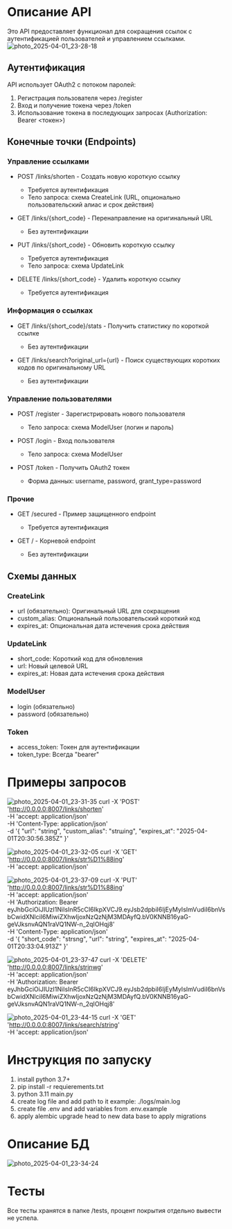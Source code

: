 # Описание API
 Это API предоставляет функционал для сокращения ссылок с аутентификацией пользователей и управлением ссылками.
 ![photo_2025-04-01_23-28-18](https://github.com/user-attachments/assets/c4f19734-7b45-42bb-a1b7-27f421a4f388)
 
 ## Аутентификация
 
 API использует OAuth2 с потоком паролей:
 1. Регистрация пользователя через /register
 2. Вход и получение токена через /token
 3. Использование токена в последующих запросах (Authorization: Bearer <токен>)
 
 ## Конечные точки (Endpoints)
 
 ### Управление ссылками
 
 - POST /links/shorten - Создать новую короткую ссылку
   - Требуется аутентификация
   - Тело запроса: схема CreateLink (URL, опционально пользовательский алиас и срок действия)
   
 - GET /links/{short_code} - Перенаправление на оригинальный URL
   - Без аутентификации
   
 - PUT /links/{short_code} - Обновить короткую ссылку
   - Требуется аутентификация
   - Тело запроса: схема UpdateLink
   
 - DELETE /links/{short_code} - Удалить короткую ссылку
   - Требуется аутентификация
 
 ### Информация о ссылках
 
 - GET /links/{short_code}/stats - Получить статистику по короткой ссылке
   - Без аутентификации
 
 - GET /links/search?original_url={url} - Поиск существующих коротких кодов по оригинальному URL
   - Без аутентификации
 
 ### Управление пользователями
 
 - POST /register - Зарегистрировать нового пользователя
   - Тело запроса: схема ModelUser (логин и пароль)
   
 - POST /login - Вход пользователя
   - Тело запроса: схема ModelUser
   
 - POST /token - Получить OAuth2 токен
   - Форма данных: username, password, grant_type=password
 
 ### Прочие
 
 - GET /secured - Пример защищенного endpoint
   - Требуется аутентификация
   
 - GET / - Корневой endpoint
   - Без аутентификации
 
 ## Схемы данных
 
 ### CreateLink
 - url (обязательно): Оригинальный URL для сокращения
 - custom_alias: Опциональный пользовательский короткий код
 - expires_at: Опциональная дата истечения срока действия
 
 ### UpdateLink
 - short_code: Короткий код для обновления
 - url: Новый целевой URL
 - expires_at: Новая дата истечения срока действия
 
 ### ModelUser
 - login (обязательно)
 - password (обязательно)
 
 ### Token
 - access_token: Токен для аутентификации
 - token_type: Всегда "bearer"
 
 # Примеры запросов
 ![photo_2025-04-01_23-31-35](https://github.com/user-attachments/assets/163b6326-9ab2-4036-b889-d277dc08ca01)
 curl -X 'POST' \
   'http://0.0.0.0:8007/links/shorten' \
   -H 'accept: application/json' \
   -H 'Content-Type: application/json' \
   -d '{
   "url": "string",
   "custom_alias": "strшing",
   "expires_at": "2025-04-01T20:30:56.385Z"
 }'
 
 ![photo_2025-04-01_23-32-05](https://github.com/user-attachments/assets/e768e3a1-9319-4495-810f-c176a0c0ef14)
 curl -X 'GET' \
   'http://0.0.0.0:8007/links/str%D1%88ing' \
   -H 'accept: application/json'
 
 ![photo_2025-04-01_23-37-09](https://github.com/user-attachments/assets/5245604a-6e22-4bd0-bf91-574b483a89ad)
 curl -X 'PUT' \
   'http://0.0.0.0:8007/links/str%D1%88ing' \
   -H 'accept: application/json' \
   -H 'Authorization: Bearer eyJhbGciOiJIUzI1NiIsInR5cCI6IkpXVCJ9.eyJsb2dpbiI6IjEyMyIsImVudiI6bnVsbCwidXNlciI6MiwiZXhwIjoxNzQzNjM3MDAyfQ.bV0KNNB16yaG-geVJksnvAQN1raVQ1NW-n_2qIOHqj8' \
   -H 'Content-Type: application/json' \
   -d '{
   "short_code": "strsng",
   "url": "string",
   "expires_at": "2025-04-01T20:33:04.913Z"
 }'
 
 ![photo_2025-04-01_23-37-47](https://github.com/user-attachments/assets/76ced835-84c8-4828-a132-a0b5a6b7bf84)
 curl -X 'DELETE' \
   'http://0.0.0.0:8007/links/strinwg' \
   -H 'accept: application/json' \
   -H 'Authorization: Bearer eyJhbGciOiJIUzI1NiIsInR5cCI6IkpXVCJ9.eyJsb2dpbiI6IjEyMyIsImVudiI6bnVsbCwidXNlciI6MiwiZXhwIjoxNzQzNjM3MDAyfQ.bV0KNNB16yaG-geVJksnvAQN1raVQ1NW-n_2qIOHqj8'

![photo_2025-04-01_23-44-15](https://github.com/user-attachments/assets/0eef1670-34e2-48cd-9e4c-8b807da937cd)
curl -X 'GET' \
  'http://0.0.0.0:8007/links/search/string' \
  -H 'accept: application/json'
 
 # Инструкция по запуску
 1) install python 3.7+ 
 2) pip install -r requierements.txt
 3) python 3.11 main.py
 4) create log file and add path to it example: ./logs/main.log
 5) create file .env and add variables from .env.example
 6) apply alembic upgrade head to new data base to apply migrations
 
 # Описание БД
 ![photo_2025-04-01_23-34-24](https://github.com/user-attachments/assets/fba9f7a7-bf94-4637-a3a7-5baf697333d5)

 # Тесты
Все тесты хранятся в папке /tests, процент покрытия отдельно вывести не успела.
